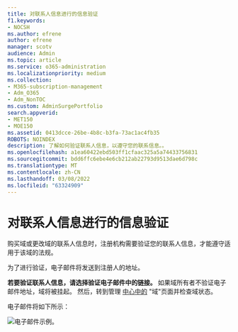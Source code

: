 ```yaml
---
title: 对联系人信息进行的信息验证
f1.keywords:
- NOCSH
ms.author: efrene
author: efrene
manager: scotv
audience: Admin
ms.topic: article
ms.service: o365-administration
ms.localizationpriority: medium
ms.collection:
- M365-subscription-management
- Adm_O365
- Adm_NonTOC
ms.custom: AdminSurgePortfolio
search.appverid:
- MET150
- MOE150
ms.assetid: 0413dcce-26be-4b8c-b3fa-73ac1ac4fb35
ROBOTS: NOINDEX
description: 了解如何验证联系人信息，以遵守您的联系信息。。
ms.openlocfilehash: a1ea60422ebd503ff1cfaac325a5a74433756831
ms.sourcegitcommit: bdd6ffc6ebe4e6cb212ab22793d9513dae6d798c
ms.translationtype: MT
ms.contentlocale: zh-CN
ms.lasthandoff: 03/08/2022
ms.locfileid: "63324909"
---
```

# <a name="icann-verification-of-contact-information"></a>对联系人信息进行的信息验证

购买域或更改域的联系人信息时，注册机构需要验证您的联系人信息，才能遵守适用于该域的法规。

为了进行验证，电子邮件将发送到注册人的地址。

 **若要验证联系人信息，请选择验证电子邮件中的链接。** 如果域所有者不验证电子邮件地址，域将被挂起。 然后，转到管理 [中心中的](https://admin.microsoft.com/adminportal/home?ref=Domains) "域"页面并检查域状态。

电子邮件将如下所示：

![电子邮件示例。](../../media/8bf27c08-510c-4d49-b152-8d047d038f1f.jpg)


